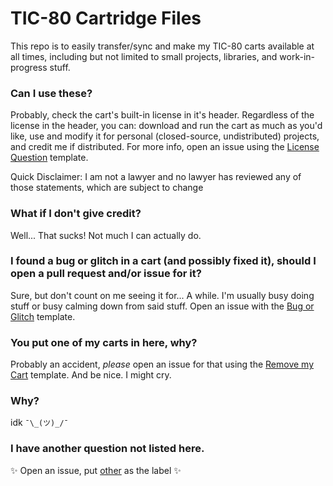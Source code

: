 # TIC-80 Cartridge Files
This repo is to easily transfer/sync and make my TIC-80 carts available at all times, including but not limited to small projects, libraries, and work-in-progress stuff.

### Can I use these?
Probably, check the cart's built-in license in it's header. Regardless of the license in the header, you can: download and run the cart as much as you'd like, use and modify it for personal (closed-source, undistributed) projects, and credit me if distributed. For more info, open an issue using the [License Question](https://github.com/joejoemars1/tic80-carts/issues/new?assignees=joejoemars1&labels=license&template=license-question.md&title=License+Question) template.

Quick Disclaimer: I am not a lawyer and no lawyer has reviewed any of those statements, which are subject to change

### What if I don't give credit?
Well... That sucks! Not much I can actually do.

### I found a bug or glitch in a cart (and possibly fixed it), should I open a pull request and/or issue for it?
Sure, but don't count on me seeing it for... A while. I'm usually busy doing stuff or busy calming down from said stuff. Open an issue with the [Bug or Glitch](https://github.com/joejoemars1/tic80-carts/issues/new?assignees=joejoemars1&labels=bug&template=bug-or-glitch.md&title=Bug+or+Glitch) template.

### You put one of my carts in here, why?
Probably an accident, *please* open an issue for that using the [Remove my Cart](https://github.com/joejoemars1/tic80-carts/issues/new?assignees=joejoemars1&labels=copied+cart&template=remove-my-cart.md&title=Please+remove+my+cart) template. And be nice. I might cry.

### Why?
idk `¯\_(ツ)_/¯`

### I have another question not listed here.
✨ Open an issue, put [other](https://github.com/joejoemars1/tic80-carts/issues/new?labels=other) as the label ✨
